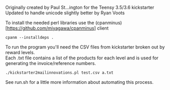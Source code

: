 Originally created by Paul St...ington for the Teensy 3.5/3.6 kickstarter
Updated to handle unicode slightly better by Ryan Voots

To install the needed perl libraries use the (cpanminus)[https://github.com/miyagawa/cpanminus] client

	cpanm --installdeps .

To run the program you'll need the CSV files from kickstarter broken out by reward levels.  
Each .txt file contains a list of the products for each level and is used for generating the invoice/reference numbers.

	./kickstarter2mailinnovations.pl test.csv a.txt

See run.sh for a little more information about automating this process.
	
